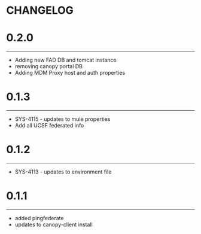 CHANGELOG
=========

# 0.2.0
-------
- Adding new FAD DB and tomcat instance
- removing canopy portal DB
- Adding MDM Proxy host and auth properties

# 0.1.3
-------
- SYS-4115 - updates to mule properties
- Add all UCSF federated info

# 0.1.2
-------
- SYS-4113 - updates to environment file

# 0.1.1
------
- added pingfederate
- updates to canopy-client install